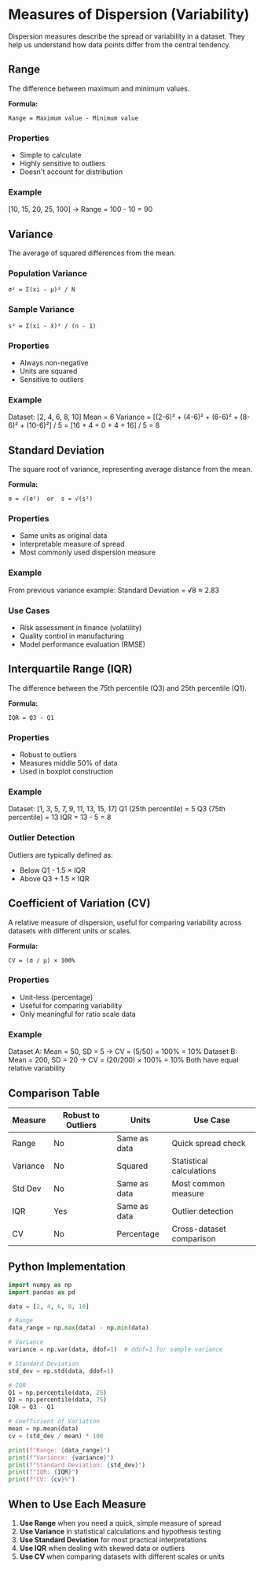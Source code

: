 # Measures of Dispersion (Variability)

Dispersion measures describe the spread or variability in a dataset. They help us understand how data points differ from the central tendency.

## Range

The difference between maximum and minimum values.

**Formula:**
```
Range = Maximum value - Minimum value
```

### Properties
- Simple to calculate
- Highly sensitive to outliers
- Doesn't account for distribution

### Example
[10, 15, 20, 25, 100] → Range = 100 - 10 = 90

## Variance

The average of squared differences from the mean.

### Population Variance
```
σ² = Σ(xi - μ)² / N
```

### Sample Variance
```
s² = Σ(xi - x̄)² / (n - 1)
```

### Properties
- Always non-negative
- Units are squared
- Sensitive to outliers

### Example
Dataset: [2, 4, 6, 8, 10]
Mean = 6
Variance = [(2-6)² + (4-6)² + (6-6)² + (8-6)² + (10-6)²] / 5
         = [16 + 4 + 0 + 4 + 16] / 5 = 8

## Standard Deviation

The square root of variance, representing average distance from the mean.

**Formula:**
```
σ = √(σ²)  or  s = √(s²)
```

### Properties
- Same units as original data
- Interpretable measure of spread
- Most commonly used dispersion measure

### Example
From previous variance example:
Standard Deviation = √8 ≈ 2.83

### Use Cases
- Risk assessment in finance (volatility)
- Quality control in manufacturing
- Model performance evaluation (RMSE)

## Interquartile Range (IQR)

The difference between the 75th percentile (Q3) and 25th percentile (Q1).

**Formula:**
```
IQR = Q3 - Q1
```

### Properties
- Robust to outliers
- Measures middle 50% of data
- Used in boxplot construction

### Example
Dataset: [1, 3, 5, 7, 9, 11, 13, 15, 17]
Q1 (25th percentile) = 5
Q3 (75th percentile) = 13
IQR = 13 - 5 = 8

### Outlier Detection
Outliers are typically defined as:
- Below Q1 - 1.5 × IQR
- Above Q3 + 1.5 × IQR

## Coefficient of Variation (CV)

A relative measure of dispersion, useful for comparing variability across datasets with different units or scales.

**Formula:**
```
CV = (σ / μ) × 100%
```

### Properties
- Unit-less (percentage)
- Useful for comparing variability
- Only meaningful for ratio scale data

### Example
Dataset A: Mean = 50, SD = 5 → CV = (5/50) × 100% = 10%
Dataset B: Mean = 200, SD = 20 → CV = (20/200) × 100% = 10%
Both have equal relative variability

## Comparison Table

| Measure | Robust to Outliers | Units | Use Case |
|---------|-------------------|-------|----------|
| Range | No | Same as data | Quick spread check |
| Variance | No | Squared | Statistical calculations |
| Std Dev | No | Same as data | Most common measure |
| IQR | Yes | Same as data | Outlier detection |
| CV | No | Percentage | Cross-dataset comparison |

## Python Implementation

```python
import numpy as np
import pandas as pd

data = [2, 4, 6, 8, 10]

# Range
data_range = np.max(data) - np.min(data)

# Variance
variance = np.var(data, ddof=1)  # ddof=1 for sample variance

# Standard Deviation
std_dev = np.std(data, ddof=1)

# IQR
Q1 = np.percentile(data, 25)
Q3 = np.percentile(data, 75)
IQR = Q3 - Q1

# Coefficient of Variation
mean = np.mean(data)
cv = (std_dev / mean) * 100

print(f"Range: {data_range}")
print(f"Variance: {variance}")
print(f"Standard Deviation: {std_dev}")
print(f"IQR: {IQR}")
print(f"CV: {cv}%")
```

## When to Use Each Measure

1. **Use Range** when you need a quick, simple measure of spread
2. **Use Variance** in statistical calculations and hypothesis testing
3. **Use Standard Deviation** for most practical interpretations
4. **Use IQR** when dealing with skewed data or outliers
5. **Use CV** when comparing datasets with different scales or units

